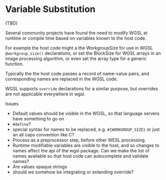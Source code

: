 # Variable Substitution

(TBD)

Several community projects have found the need to modify WGSL at runtime or compile time based on
variables known to the host code.

For example the host code might a the WorkgroupSize for use in WGSL `@workgroup_size()` declarations,
or set the BlockSize for WGSL arrays in an image processing algorithm, or even set the array type
for a generic function.

Typically the the host code passes a record of name-value pairs, and corresponding names
are replaced in the WGSL code.

WGSL supports `override` declarations for a similar purpose, but overrides are not applicable
everywhere in wgsl.

Issues

* Default values should be visible in the WGSL, so that language servers have something to go on
* `#define`?
* special syntax for names to be replaced, e.g. `#{WORKGROUP_SIZE}` or just an all caps convention like C?
* Process as a preprocessor step, before other WESL processing.
* Runtime modifiable variables are visible to the host, and so changes to names affect the api of the wgsl package.
  Can we make the list of names available so that host code can autocomplete and validate names?
* Are values opaque strings
* should we somehow be integrating or extending override?
